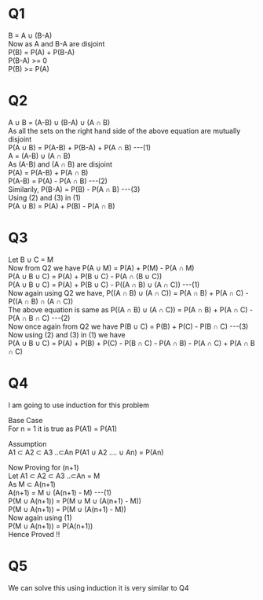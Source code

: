 # Q1  
B = A ∪ (B-A)  
Now as A and B-A are disjoint  
P(B) = P(A) + P(B-A)  
P(B-A) >= 0  
P(B) >= P(A)  
# Q2  
A ∪ B = (A-B) ∪ (B-A) ∪ (A ∩ B)  
As all the sets on the right hand side of the above equation are mutually disjoint  
P(A ∪ B) = P(A-B) + P(B-A) + P(A ∩ B) ---(1)   
A = (A-B) ∪ (A ∩ B)  
As (A-B) and (A ∩ B) are disjoint  
P(A) = P(A-B) + P(A ∩ B)  
P(A-B) = P(A) - P(A ∩ B) ---(2)  
Similarily, P(B-A) = P(B) - P(A ∩ B) ---(3)  
Using (2) and (3) in (1)  
P(A ∪ B) = P(A) + P(B) - P(A ∩ B)  
# Q3  
Let B ∪ C = M  
Now from Q2 we have P(A ∪ M) = P(A) + P(M) - P(A ∩ M)  
P(A ∪ B ∪ C) = P(A) + P(B ∪ C) - P(A ∩ (B ∪ C))  
P(A ∪ B ∪ C) = P(A) + P(B ∪ C) - P((A ∩ B) ∪ (A ∩ C)) ---(1)  
Now again using Q2 we have, P((A ∩ B) ∪ (A ∩ C)) = P(A ∩ B) + P(A ∩ C) - P((A ∩ B) ∩ (A ∩ C))    
The above equation is same as P((A ∩ B) ∪ (A ∩ C)) = P(A ∩ B) + P(A ∩ C) - P(A ∩ B ∩ C) ---(2)  
Now once again from Q2 we have P(B ∪ C) = P(B) + P(C) - P(B ∩ C) ---(3)  
Now using (2) and (3) in (1) we have  
P(A ∪ B ∪ C) = P(A) + P(B) + P(C) - P(B ∩ C) - P(A ∩ B) - P(A ∩ C) + P(A ∩ B ∩ C)  
# Q4  
I am going to use induction for this problem  
  
Base Case  
For n = 1 it is true as P(A1) = P(A1)  

Assumption  
A1 ⊂ A2 ⊂ A3 ..⊂An
P(A1 ∪ A2 .... ∪ An) = P(An)  
  
Now Proving for (n+1)  
Let A1 ⊂ A2 ⊂ A3 ..⊂An = M  
As M ⊂ A(n+1)  
A(n+1) = M ∪ (A(n+1) - M) ---(1)  
P(M ∪ A(n+1)) = P(M ∪ M ∪ (A(n+1) - M))  
P(M ∪ A(n+1)) = P(M ∪ (A(n+1) - M))  
Now again using (1)  
P(M ∪ A(n+1)) = P(A(n+1))  
Hence Proved !!  
# Q5  
We can solve this using induction it is very similar to Q4
